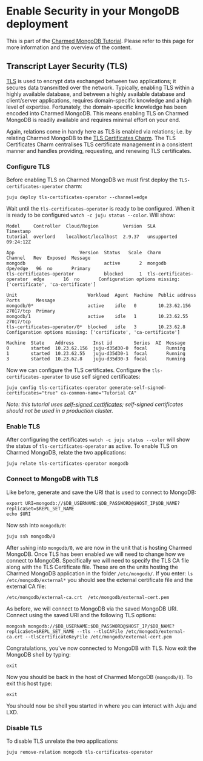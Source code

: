 # Enable Security in your MongoDB deployment 

This is part of the [Charmed MongoDB Tutorial](/t/charmed-mongodb-tutorial/8061). Please refer to this page for more information and the overview of the content. 

## Transcript Layer Security (TLS)
[TLS](https://en.wikipedia.org/wiki/Transport_Layer_Security) is used to encrypt data exchanged between two applications; it secures data transmitted over the network. Typically, enabling TLS within a highly available database, and between a highly available database and client/server applications, requires domain-specific knowledge and a high level of expertise. Fortunately, the domain-specific knowledge has been encoded into Charmed MongoDB. This means enabling TLS on Charmed MongoDB is readily available and requires minimal effort on your end.

Again, relations come in handy here as TLS is enabled via relations; i.e. by relating Charmed MongoDB to the [TLS Certificates Charm](https://charmhub.io/tls-certificates-operator). The TLS Certificates Charm centralises TLS certificate management in a consistent manner and handles providing, requesting, and renewing TLS certificates.


### Configure TLS
Before enabling TLS on Charmed MongoDB we must first deploy the `TLS-certificates-operator` charm:
```shell
juju deploy tls-certificates-operator --channel=edge
```

Wait until the `tls-certificates-operator` is ready to be configured. When it is ready to be configured `watch -c juju status --color`. Will show:
```
Model     Controller  Cloud/Region         Version  SLA          Timestamp
tutorial  overlord    localhost/localhost  2.9.37   unsupported  09:24:12Z

App                        Version  Status   Scale  Charm                      Channel   Rev  Exposed  Message
mongodb                             active       2  mongodb                    dpe/edge   96  no       Primary
tls-certificates-operator           blocked      1  tls-certificates-operator  edge       16  no       Configuration options missing: ['certificate', 'ca-certificate']

Unit                          Workload  Agent  Machine  Public address  Ports      Message
mongodb/0*                    active    idle   0        10.23.62.156    27017/tcp  Primary
mongodb/1                     active    idle   1        10.23.62.55     27017/tcp
tls-certificates-operator/0*  blocked   idle   3        10.23.62.8                 Configuration options missing: ['certificate', 'ca-certificate']

Machine  State    Address       Inst id        Series  AZ  Message
0        started  10.23.62.156  juju-d35d30-0  focal       Running
1        started  10.23.62.55   juju-d35d30-1  focal       Running
3        started  10.23.62.8    juju-d35d30-3  focal       Running
```

Now we can configure the TLS certificates. Configure the  `tls-certificates-operator` to use self signed certificates:
```shell
juju config tls-certificates-operator generate-self-signed-certificates="true" ca-common-name="Tutorial CA" 
```
*Note: this tutorial uses [self-signed certificates](https://en.wikipedia.org/wiki/Self-signed_certificate); self-signed certificates should not be used in a production cluster.*

### Enable TLS
After configuring the certificates `watch -c juju status --color` will show the status of `tls-certificates-operator` as active. To enable TLS on Charmed MongoDB, relate the two applications:
```shell
juju relate tls-certificates-operator mongodb
```

### Connect to MongoDB with TLS
Like before, generate and save the URI that is used to connect to MongoDB:
```
export URI=mongodb://$DB_USERNAME:$DB_PASSWORD@$HOST_IP$DB_NAME?replicaSet=$REPL_SET_NAME
echo $URI
```
Now ssh into `mongodb/0`:
```
juju ssh mongodb/0
```
After `ssh`ing into `mongodb/0`, we are now in the unit that is hosting Charmed MongoDB. Once TLS has been enabled we will need to change how we connect to MongoDB. Specifically we will need to specify the TLS CA file along with the TLS Certificate file. These are on the units hosting the Charmed MongoDB application in the folder `/etc/mongodb/`. If you enter: `ls /etc/mongodb/external*` you should see the external certificate file and the external CA file:
```shell
/etc/mongodb/external-ca.crt  /etc/mongodb/external-cert.pem
```

As before, we will connect to MongoDB via the saved MongoDB URI. Connect using the saved URI and the following TLS options:
```shell
mongosh mongodb://$DB_USERNAME:$DB_PASSWORD@$HOST_IP/$DB_NAME?replicaSet=$REPL_SET_NAME --tls --tlsCAFile /etc/mongodb/external-ca.crt --tlsCertificateKeyFile /etc/mongodb/external-cert.pem
```

Congratulations, you've now connected to MongoDB with TLS. Now exit the MongoDB shell by typing:
```shell
exit
```
Now you should be back in the host of Charmed MongoDB (`mongodb/0`). To exit this host type:
```shell
exit
```
You should now be shell you started in where you can interact with Juju and LXD.

### Disable TLS
To disable TLS unrelate the two applications:
```shell
juju remove-relation mongodb tls-certificates-operator
```
